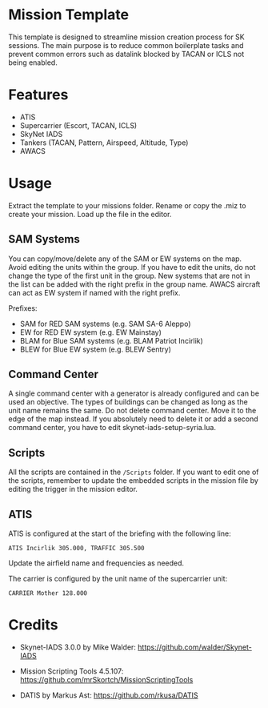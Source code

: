 # Mission Template
This template is designed to streamline mission creation process for SK sessions. The main purpose is to reduce common boilerplate tasks and prevent common errors such as datalink blocked by TACAN or ICLS not being enabled.

# Features
* ATIS
* Supercarrier (Escort, TACAN, ICLS)
* SkyNet IADS
* Tankers (TACAN, Pattern, Airspeed, Altitude, Type)
* AWACS

# Usage

Extract the template to your missions folder. Rename or copy the .miz to create your mission. Load up the file in the editor.

## SAM Systems

You can copy/move/delete any of the SAM or EW systems on the map. Avoid editing the units within the group. If you have to edit the units, do not change the type of the first unit in the group. New systems that are not in the list can be added with the right prefix in the group name. AWACS aircraft can act as EW system if named with the right prefix.

Prefixes:
* SAM for RED SAM systems (e.g. SAM SA-6 Aleppo)
* EW for RED EW system (e.g. EW Mainstay)
* BLAM for Blue SAM systems (e.g. BLAM Patriot Incirlik)
* BLEW for Blue EW system (e.g. BLEW Sentry)

## Command Center

A single command center with a generator is already configured and can be used an objective. The types of buildings can be changed as long as the unit name remains the same. Do not delete command center. Move it to the edge of the map instead. If you absolutely need to delete it or add a second command center, you have to edit skynet-iads-setup-syria.lua.

## Scripts

All the scripts are contained in the `/Scripts` folder. If you want to edit one of the scripts, remember to update the embedded scripts in the mission file by editing the trigger in the mission editor.

## ATIS
ATIS is configured at the start of the briefing with the following line:

`ATIS Incirlik 305.000, TRAFFIC 305.500`

Update the airfield name and frequencies as needed.

The carrier is configured by the unit name of the supercarrier unit:

`CARRIER Mother 128.000`


# Credits

* Skynet-IADS 3.0.0 by Mike Walder: https://github.com/walder/Skynet-IADS

* Mission Scripting Tools 4.5.107: https://github.com/mrSkortch/MissionScriptingTools

* DATIS by Markus Ast: https://github.com/rkusa/DATIS
